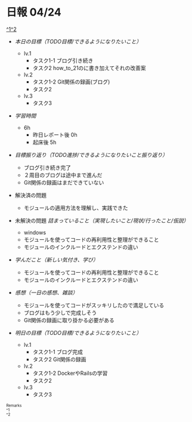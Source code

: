 # 日報 04/24
[^1](#remarks)[^2](#remarks)


- *本日の目標（TODO目標/できるようになりたいこと）*

  - lv.1
    - タスク1-1 ブログ引き続き
    - タスク2 how_to_21のに書き加えてそれの改善案
  - lv.2
    - タスク1-2 Git関係の録画(ブログ)
    - タスク2 
  - lv.3
    - タスク3
  



- *学習時間*

  - 6h 
    - 昨日レポート後 0h
    - 起床後 5h



- *目標振り返り（TODO進捗/できるようになりたいこと振り返り）*

  - ブログ引き続き完了
  - ２周目のブログは途中まで進んだ
  - Git関係の録画はまだできていない



- 解決済の問題

  - モジュールの適用方法を理解し、実践できた



- 未解決の問題 *詰まっていること（実現したいこと/現状/行ったこと/仮説）*

  - windows
  - モジュールを使ってコードの再利用性と整理ができること
  - モジュールのインクルードとエクステンドの違い



- *学んだこと（新しい気付き、学び）*

  - モジュールを使ってコードの再利用性と整理ができること
  - モジュールのインクルードとエクステンドの違い



- *感想（一日の感想、雑談）*

  - モジュールを使ってコードがスッキリしたので満足している
  - ブログはもう少しで完成しそう
  - Git関係の録画に取り掛かる必要がある



- *明日の目標（TODO目標/できるようになりたいこと）*

  - lv.1
    - タスク1-1 ブログ完成
    - タスク2 Git関係の録画
  - lv.2
    - タスク1-2 DockerやRailsの学習
    - タスク2 
  - lv.3
    - タスク3
  

<!-- end -->


<span id="remarks" style="font-size:x-small">
  Remarks<br>
  ^1 <br>
  ^2 <br>
</span>


